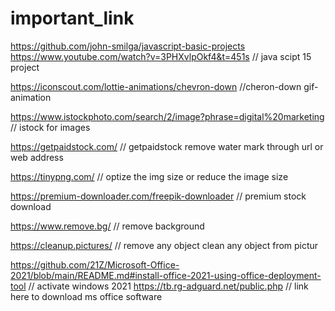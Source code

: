 # important_link
https://github.com/john-smilga/javascript-basic-projects     
https://www.youtube.com/watch?v=3PHXvlpOkf4&t=451s
//  java scipt 15 project

https://iconscout.com/lottie-animations/chevron-down    //cheron-down gif- animation

https://www.istockphoto.com/search/2/image?phrase=digital%20marketing    // istock for images 

https://getpaidstock.com/      // getpaidstock  remove water mark through url or web address 

https://tinypng.com/        // optize the img size or reduce the image size

https://premium-downloader.com/freepik-downloader   // premium stock download 

https://www.remove.bg/     //  remove background 

https://cleanup.pictures/     // remove any object clean any object from pictur

https://github.com/21Z/Microsoft-Office-2021/blob/main/README.md#install-office-2021-using-office-deployment-tool  // activate windows 2021 
https://tb.rg-adguard.net/public.php  // link here to download ms office software 

